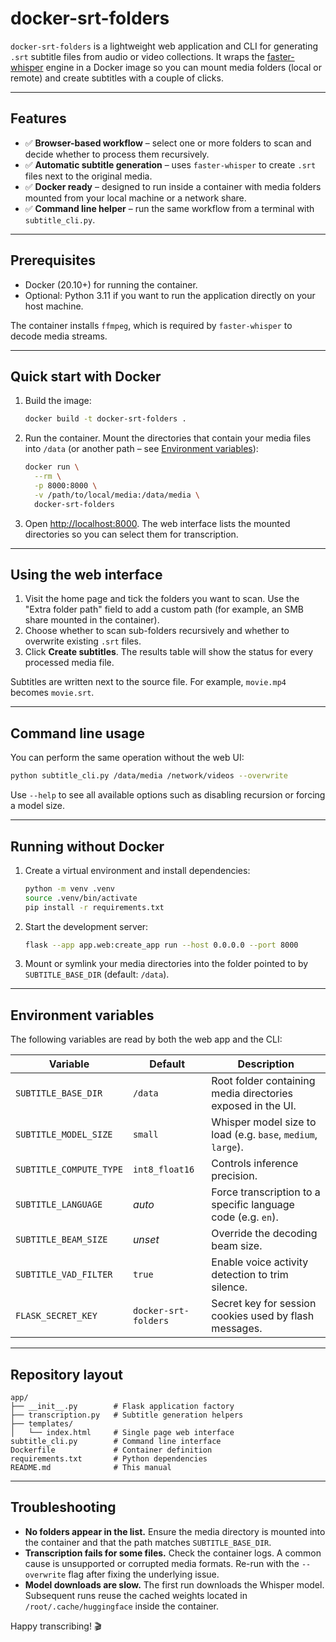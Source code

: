 # docker-srt-folders

`docker-srt-folders` is a lightweight web application and CLI for generating `.srt` subtitle
files from audio or video collections. It wraps the
[faster-whisper](https://github.com/SYSTRAN/faster-whisper) engine in a Docker image so
you can mount media folders (local or remote) and create subtitles with a couple of clicks.

---

## Features

- ✅ **Browser-based workflow** – select one or more folders to scan and decide whether to
  process them recursively.
- ✅ **Automatic subtitle generation** – uses `faster-whisper` to create `.srt` files next to
  the original media.
- ✅ **Docker ready** – designed to run inside a container with media folders mounted from your
  local machine or a network share.
- ✅ **Command line helper** – run the same workflow from a terminal with `subtitle_cli.py`.

---

## Prerequisites

- Docker (20.10+) for running the container.
- Optional: Python 3.11 if you want to run the application directly on your host machine.

The container installs `ffmpeg`, which is required by `faster-whisper` to decode media
streams.

---

## Quick start with Docker

1. Build the image:

   ```bash
   docker build -t docker-srt-folders .
   ```

2. Run the container. Mount the directories that contain your media files into `/data`
   (or another path – see [Environment variables](#environment-variables)):

   ```bash
   docker run \
     --rm \
     -p 8000:8000 \
     -v /path/to/local/media:/data/media \
     docker-srt-folders
   ```

3. Open <http://localhost:8000>. The web interface lists the mounted directories so you can
   select them for transcription.

---

## Using the web interface

1. Visit the home page and tick the folders you want to scan. Use the "Extra folder path"
   field to add a custom path (for example, an SMB share mounted in the container).
2. Choose whether to scan sub-folders recursively and whether to overwrite existing `.srt`
   files.
3. Click **Create subtitles**. The results table will show the status for every processed
   media file.

Subtitles are written next to the source file. For example, `movie.mp4` becomes
`movie.srt`.

---

## Command line usage

You can perform the same operation without the web UI:

```bash
python subtitle_cli.py /data/media /network/videos --overwrite
```

Use `--help` to see all available options such as disabling recursion or forcing a model
size.

---

## Running without Docker

1. Create a virtual environment and install dependencies:

   ```bash
   python -m venv .venv
   source .venv/bin/activate
   pip install -r requirements.txt
   ```

2. Start the development server:

   ```bash
   flask --app app.web:create_app run --host 0.0.0.0 --port 8000
   ```

3. Mount or symlink your media directories into the folder pointed to by
   `SUBTITLE_BASE_DIR` (default: `/data`).

---

## Environment variables

The following variables are read by both the web app and the CLI:

| Variable | Default | Description |
|----------|---------|-------------|
| `SUBTITLE_BASE_DIR` | `/data` | Root folder containing media directories exposed in the UI. |
| `SUBTITLE_MODEL_SIZE` | `small` | Whisper model size to load (e.g. `base`, `medium`, `large`). |
| `SUBTITLE_COMPUTE_TYPE` | `int8_float16` | Controls inference precision. |
| `SUBTITLE_LANGUAGE` | _auto_ | Force transcription to a specific language code (e.g. `en`). |
| `SUBTITLE_BEAM_SIZE` | _unset_ | Override the decoding beam size. |
| `SUBTITLE_VAD_FILTER` | `true` | Enable voice activity detection to trim silence. |
| `FLASK_SECRET_KEY` | `docker-srt-folders` | Secret key for session cookies used by flash messages. |

---

## Repository layout

```
app/
├── __init__.py        # Flask application factory
├── transcription.py   # Subtitle generation helpers
├── templates/
│   └── index.html     # Single page web interface
subtitle_cli.py        # Command line interface
Dockerfile             # Container definition
requirements.txt       # Python dependencies
README.md              # This manual
```

---

## Troubleshooting

- **No folders appear in the list.** Ensure the media directory is mounted into the
  container and that the path matches `SUBTITLE_BASE_DIR`.
- **Transcription fails for some files.** Check the container logs. A common cause is
  unsupported or corrupted media formats. Re-run with the `--overwrite` flag after fixing
  the underlying issue.
- **Model downloads are slow.** The first run downloads the Whisper model. Subsequent runs
  reuse the cached weights located in `/root/.cache/huggingface` inside the container.

Happy transcribing! 🎬
